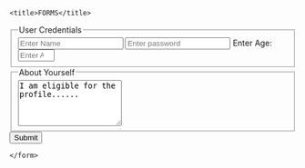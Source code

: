 <!DOCTYPE html>
<html lang="en">
<head>
    
    <title>FORMS</title>
</head>
<body>
    <form action="#" method="#">
        <fieldset>
            <legend>User Credentials</legend>
        <input type="text" placeholder="Enter Name">
        <input type="password" placeholder="Enter password">
        Enter Age:<input type="number" min="18" max="100" placeholder="Enter Age">
        <!--step:kitne se badhegi value:vo hi hmsa put ho jayegi agar value likhenge to-->
        <br>
    </fieldset>
        <fieldset>
            <legend>About Yourself</legend>
       <!-- <textarea name="Introduction" cols="20" rows="5" placeholder="tell us about you in 50 words"></textarea>-->
       <textarea name="Introduction" cols="20" rows="5">I am eligible for the profile......</textarea>
        <!--Form ko submit krne ke liye button mandatory-->
    </fieldset>
        <button type="submit">Submit</button>
    

    </form>

    
</body>
</html>
